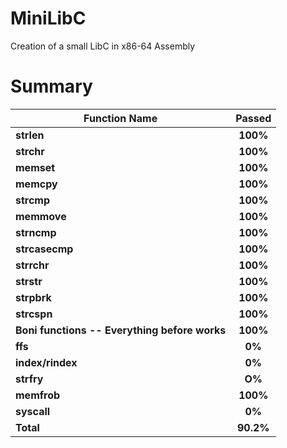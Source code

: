 # MiniLibC
Creation of a small LibC in x86-64 Assembly

# Summary

| Function Name    | Passed                                                                                    |
| ---------------- | :---------------------------------------------------------------------------------------: |
| **strlen**       | **100%**                                                                                  |
| **strchr**       | **100%**                                                                                  |
| **memset**       | **100%**                                                                                  |
| **memcpy**       | **100%**                                                                                  |
| **strcmp**      | **100%**                                                                                  |
| **memmove**      | **100%**                                                                                  |
| **strncmp**       | **100%**                                                                                  |
| **strcasecmp**      | **100%**                                                                                  |
| **strrchr**   | **100%**                                                                                  |
| **strstr**       | **100%**                                                                                  |
| **strpbrk**       | **100%**                                                                                  |
| **strcspn**      | **100%**                                                                                  |
| **Boni functions -- Everything before works**      | **100%**                                                |
| **ffs**      | **0%**                                                                                  |
| **index/rindex**      | **0%**                                                                                  |
| **strfry**      | **O%**                                                                                  |
| **memfrob**      | **100%**                                                                                  |
| **syscall**      | **0%**                                                                                  |
| **Total**      | **90.2%**                                                                                  |
